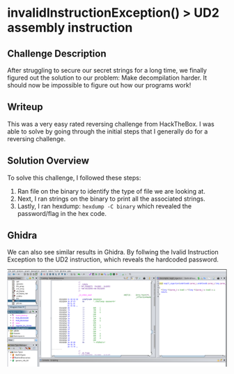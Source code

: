 # invalidInstructionException() > UD2 assembly instruction 

## Challenge Description

After struggling to secure our secret strings for a long time, we finally figured out the solution to our problem: Make decompilation harder. It should now be impossible to figure out how our programs work!

## Writeup 

This was a very easy rated reversing challenge from HackTheBox. I was able to solve by going through the initial steps that I generally do for a reversing challenge.  

## Solution Overview

To solve this challenge, I followed these steps:

1. Ran file on the binary to identify the type of file we are looking at.
2. Next, I ran strings on the binary to print all the associated strings.
3. Lastly, I ran hexdump: ```hexdump -C binary``` which revealed the password/flag in the hex code. 

## Ghidra 
We can also see similar results in Ghidra. By follwing the Ivalid Instruction Exception to the UD2 instruction, which reveals the hardcoded password.

<img src= ghidra.PNG> 
